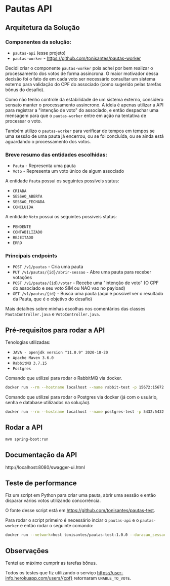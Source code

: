 # Pautas API

## Arquitetura da Solução

### Componentes da solução:

- `pautas-api` (esse projeto)
- `pautas-worker` - https://github.com/tonisantes/pautas-worker

Decidi criar o componente `pautas-worker` pois achei por bem realizar o processamento dos votos de forma assincrona. O maior motivador dessa decisão foi o fato de em cada voto ser necessário consultar um sistema externo para validação do CPF do associado (como sugerido pelas tarefas bônus do desafio).

Como não tenho controle da estabilidade de um sistema externo, considero sensato manter o processamento assincrono. A ideia é apenas utilizar a API para registrar a "intenção de voto" do associado, e então despachar uma mensagem para que o `pautas-worker` entre em ação na tentativa de processar o voto.

Também utilizo o `pautas-worker` para verificar de tempos em tempos se uma sessão de uma pauta já encerrou, ou se foi concluída, ou se ainda está aguardando o processamento dos votos.

### Breve resumo das entidades escolhidas:

- `Pauta` - Representa uma pauta
- `Voto` - Representa um voto único de algum associado

A entidade `Pauta` possui os seguintes possíveis status:

- `CRIADA`
- `SESSAO_ABERTA`
- `SESSAO_FECHADA`
- `CONCLUIDA`

A entidade `Voto` possui os seguintes possíveis status:

- `PENDENTE`
- `CONTABILIZADO`
- `REJEITADO`
- `ERRO`

### Principais endpoints

- `POST /v1/pautas` - Cria uma pauta
- `PUT /v1/pautas/{id}/abrir-sessao` - Abre uma pauta para receber votações
- `POST /v1/pautas/{id}/votar` - Recebe uma "intenção de voto" (O CPF do associado e seu voto SIM ou NAO vao no payload)
- `GET /v1/pautas/{id}` - Busca uma pauta (aqui é possível ver o resultado da Pauta, que é o objetivo do desafio)

Mais detalhes sobre minhas escolhas nos comentários das classes `PautaController.java` e `VotoController.java`. 

## Pré-requisitos para rodar a API

Tenologias utilizadas:
- `JAVA - openjdk version "11.0.9" 2020-10-20`
- `Apache Maven 3.6.0`
- `RabbitMQ 3.7.15`
- `Postgres`

Comando que utilizei para rodar o RabbitMQ via docker.

```bash
docker run --rm --hostname localhost --name rabbit-test -p 15672:15672 -p 5672:5672 rabbitmq:3.7.15-management
```

Comando que utilizei para rodar o Postgres via docker (já com o usuário, senha e database utilizados na solução).

```bash
docker run --rm --hostname localhost --name postgres-test -p 5432:5432 -e POSTGRES_USER='root' -e POSTGRES_PASSWORD='123456' -e POSTGRES_DB='pautas' postgres
```

## Rodar a API

```bash
mvn spring-boot:run
```

## Documentação da API

http://localhost:8080/swagger-ui.html

## Teste de performance

Fiz um script em Python para criar uma pauta, abrir uma sessão e então disparar vários votos utilizando concorrência.

O fonte desse script está em https://github.com/tonisantes/pautas-test.

Para rodar o script primeiro é necessário inciar o `pautas-api` e o `pautas-worker` e então rodar o seguinte comando:

```bash
docker run --network=host tonisantes/pautas-test:1.0.0 --duracao_sessao=1 --total_votos=10000
```

## Observações

Tentei ao máximo cumprir as tarefas bônus.

Todos os testes que fiz utilizando o serviço https://user-info.herokuapp.com/users/{cpf} retornaram `UNABLE_TO_VOTE`.

